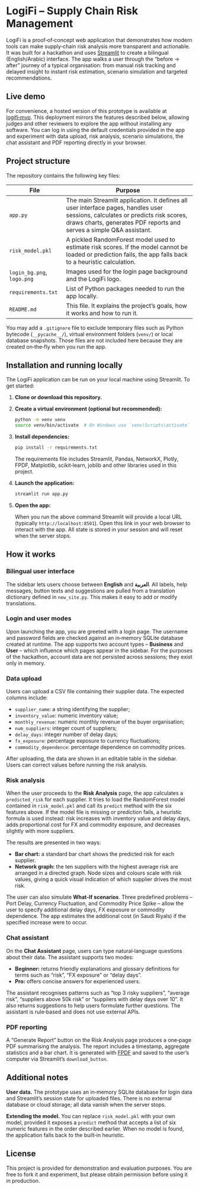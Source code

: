 # LogiFi – Supply Chain Risk Management

LogiFi is a proof‑of‑concept web application that demonstrates how modern tools can make supply‑chain risk analysis more transparent and actionable.  It was built for a hackathon and uses [Streamlit](https://streamlit.io) to create a bilingual (English/Arabic) interface.  The app walks a user through the “before → after” journey of a typical organisation: from manual risk tracking and delayed insight to instant risk estimation, scenario simulation and targeted recommendations.

## Live demo

For convenience, a hosted version of this prototype is available at [logifi‑mvp](https://logifi-mvp-ntcvdwcyaetsrb9jxjqjn5.streamlit.app/).  This deployment mirrors the features described below, allowing judges and other reviewers to explore the app without installing any software.  You can log in using the default credentials provided in the app and experiment with data upload, risk analysis, scenario simulations, the chat assistant and PDF reporting directly in your browser.

## Project structure

The repository contains the following key files:

| File | Purpose |
| --- | --- |
| `app.py` | The main Streamlit application.  It defines all user interface pages, handles user sessions, calculates or predicts risk scores, draws charts, generates PDF reports and serves a simple Q&A assistant. |
| `risk_model.pkl` | A pickled RandomForest model used to estimate risk scores.  If the model cannot be loaded or prediction fails, the app falls back to a heuristic calculation. |
| `login_bg.png`, `logo.png` | Images used for the login page background and the LogiFi logo. |
| `requirements.txt` | List of Python packages needed to run the app locally. |
| `README.md` | This file.  It explains the project’s goals, how it works and how to run it. |

You may add a `.gitignore` file to exclude temporary files such as Python bytecode (`__pycache__/`), virtual environment folders (`venv/`) or local database snapshots.  Those files are not included here because they are created on‑the‑fly when you run the app.

## Installation and running locally

The LogiFi application can be run on your local machine using Streamlit.  To get started:

1. **Clone or download this repository.**

2. **Create a virtual environment (optional but recommended):**

   ```bash
   python -m venv venv
   source venv/bin/activate  # On Windows use `venv\Scripts\activate`
   ```

3. **Install dependencies:**

   ```bash
   pip install -r requirements.txt
   ```

   The requirements file includes Streamlit, Pandas, NetworkX, Plotly, FPDF, Matplotlib, scikit‑learn, joblib and other libraries used in this project.

4. **Launch the application:**

   ```bash
   streamlit run app.py
   ```

5. **Open the app:**

   When you run the above command Streamlit will provide a local URL (typically `http://localhost:8501`).  Open this link in your web browser to interact with the app.  All state is stored in your session and will reset when the server stops.

## How it works

### Bilingual user interface

The sidebar lets users choose between **English** and **العربية**.  All labels, help messages, button texts and suggestions are pulled from a translation dictionary defined in `new_site.py`.  This makes it easy to add or modify translations.

### Login and user modes

Upon launching the app, you are greeted with a login page.  The username and password fields are checked against an in‑memory SQLite database created at runtime.  The app supports two account types – **Business** and **User** – which influence which pages appear in the sidebar.  For the purposes of the hackathon, account data are not persisted across sessions; they exist only in memory.

### Data upload

Users can upload a CSV file containing their supplier data.  The expected columns include:

* `supplier_name`: a string identifying the supplier;
* `inventory_value`: numeric inventory value;
* `monthly_revenue`: numeric monthly revenue of the buyer organisation;
* `num_suppliers`: integer count of suppliers;
* `delay_days`: integer number of delay days;
* `fx_exposure`: percentage exposure to currency fluctuations;
* `commodity_dependence`: percentage dependence on commodity prices.

After uploading, the data are shown in an editable table in the sidebar.  Users can correct values before running the risk analysis.

### Risk analysis

When the user proceeds to the **Risk Analysis** page, the app calculates a `predicted_risk` for each supplier.  It tries to load the RandomForest model contained in `risk_model.pkl` and call its `predict` method with the six features above.  If the model file is missing or prediction fails, a heuristic formula is used instead: risk increases with inventory value and delay days, adds proportional cost for FX and commodity exposure, and decreases slightly with more suppliers.

The results are presented in two ways:

* **Bar chart:** a standard bar chart shows the predicted risk for each supplier.
* **Network graph:** the ten suppliers with the highest average risk are arranged in a directed graph.  Node sizes and colours scale with risk values, giving a quick visual indication of which supplier drives the most risk.

The user can also simulate **What‑If scenarios**.  Three predefined problems – Port Delay, Currency Fluctuation, and Commodity Price Spike – allow the user to specify additional delay days, FX exposure or commodity dependence.  The app estimates the additional cost (in Saudi Riyals) if the specified increase were to occur.

### Chat assistant

On the **Chat Assistant** page, users can type natural‑language questions about their data.  The assistant supports two modes:

* **Beginner:** returns friendly explanations and glossary definitions for terms such as “risk”, “FX exposure” or “delay days”.
* **Pro:** offers concise answers for experienced users.

The assistant recognises patterns such as “top 3 risky suppliers”, “average risk”, “suppliers above 50k risk” or “suppliers with delay days over 10”.  It also returns suggestions to help users formulate further questions.  The assistant is rule‑based and does not use external APIs.

### PDF reporting

A “Generate Report” button on the Risk Analysis page produces a one‑page PDF summarising the analysis.  The report includes a timestamp, aggregate statistics and a bar chart.  It is generated with [FPDF](https://pyfpdf.github.io) and saved to the user’s computer via Streamlit’s `download_button`.

## Additional notes

**User data.**  The prototype uses an in‑memory SQLite database for login data and Streamlit’s session state for uploaded files.  There is no external database or cloud storage; all data vanish when the server stops.

**Extending the model.**  You can replace `risk_model.pkl` with your own model, provided it exposes a `predict` method that accepts a list of six numeric features in the order described earlier.  When no model is found, the application falls back to the built‑in heuristic.

## License

This project is provided for demonstration and evaluation purposes.  You are free to fork it and experiment, but please obtain permission before using it in production.